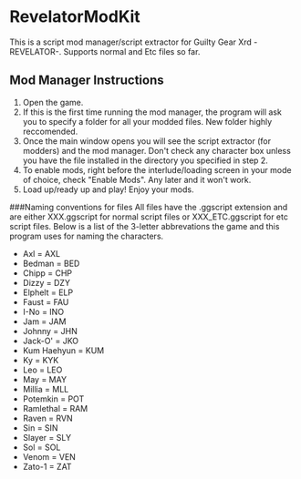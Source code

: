 # RevelatorModKit
This is a script mod manager/script extractor for Guilty Gear Xrd -REVELATOR-.  Supports normal and Etc files so far.

## Mod Manager Instructions
1. Open the game.
2. If this is the first time running the mod manager, the program will ask you to specify a folder for all your modded files.  New folder highly reccomended.
3. Once the main window opens you will see the script extractor (for modders) and the mod manager.  Don't check any character box unless you have the file installed in the directory you specified in step 2.
4. To enable mods, right before the interlude/loading screen in your mode of choice, check "Enable Mods".  Any later and it won't work.
5. Load up/ready up and play!  Enjoy your mods.


###Naming conventions for files
All files have the .ggscript extension and are either XXX.ggscript for normal script files or XXX_ETC.ggscript for etc script files.  Below is a list of the 3-letter abbrevations the game and this program uses for naming the characters.

* Axl = AXL
* Bedman = BED
* Chipp = CHP
* Dizzy = DZY
* Elphelt = ELP
* Faust = FAU
* I-No = INO
* Jam = JAM
* Johnny = JHN
* Jack-O' = JKO
* Kum Haehyun = KUM
* Ky = KYK
* Leo = LEO
* May = MAY
* Millia = MLL
* Potemkin = POT
* Ramlethal = RAM
* Raven = RVN
* Sin = SIN
* Slayer = SLY
* Sol = SOL
* Venom = VEN
* Zato-1 = ZAT



